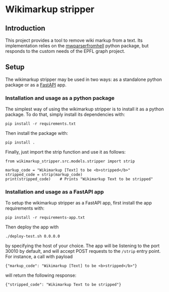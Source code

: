 # Wikimarkup stripper

## Introduction
This project provides a tool to remove wiki markup from a text. Its implementation relies on the [mwparserfromhell](https://github.com/earwig/mwparserfromhell) python package, but responds to the custom needs of the EPFL graph project.

## Setup
The wikimarkup stripper may be used in two ways: as a standalone python package or as a [FastAPI](https://fastapi.tiangolo.com/) app.

### Installation and usage as a python package
The simplest way of using the wikimarkup stripper is to install it as a python package. To do that, simply install its dependencies with:

`pip install -r requirements.txt`

Then install the package with:

`pip install .`

Finally, just import the strip function and use it as follows:

```
from wikimarkup_stripper.src.models.stripper import strip

markup_code = "Wikimarkup [Text] to be <b>stripped</b>"
stripped_code = strip(markup_code)
print(stripped_code)    # Prints "Wikimarkup Text to be stripped"
```

### Installation and usage as a FastAPI app
To setup the wikimarkup stripper as a FastAPI app, first install the app requirements with:

`pip install -r requirements-app.txt`

Then deploy the app with

`./deploy-test.sh 0.0.0.0`

by specifying the host of your choice. The app will be listening to the port 30010 by default, and will accept POST requests to the `/strip` entry point. For instance, a call with payload

`{"markup_code": "Wikimarkup [Text] to be <b>stripped</b>"}`

will return the following response:

`{"stripped_code": "Wikimarkup Text to be stripped"}`